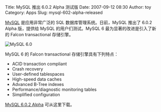 Title: MySQL 推出 6.0.2 Alpha 测试版
Date: 2007-09-12 08:30
Author: toy
Category: Apps
Slug: mysql-602-alpha-released

[MySQL](http://www.mysql.com/) 是应用非常广泛的 SQL
数据库管理系统。日前，MySQL 推出了 6.0.2 Alpha 版，提供给 MySQL
的用户们测试。MySQL 6 最为显著的改进是引入了新的 Falcon transactional
存储引擎。

![MySQL 6.0](http://i.linuxtoy.org/i/2007/09/mysql60.png)

MySQL 6 的 Falcon transactional 存储引擎具有下列特点：

-   ACID transaction compliant
-   Crash recovery
-   User-defined tablespaces
-   High-speed data caches
-   Advanced B-Tree indexes
-   Performance/diagnostic monitoring tables
-   Simplified configuration

[MySQL 6.0.2 Alpha](http://dev.mysql.com/downloads/mysql/6.0.html)
可从这里下载。

